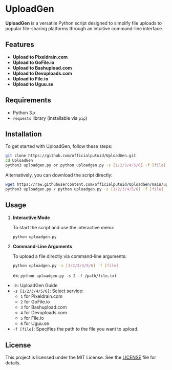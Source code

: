 # UploadGen

**UploadGen** is a versatile Python script designed to simplify file uploads to popular file-sharing platforms through an intuitive command-line interface.

## Features

- **Upload to Pixeldrain.com**
- **Upload to GoFile.io**
- **Upload to Bashupload.com**
- **Upload to Devuploads.com**
- **Upload to File.io**
- **Upload to Uguu.se**

## Requirements

- Python 3.x
- `requests` library (installable via `pip`)

## Installation

To get started with UploadGen, follow these steps:

   ```bash
   git clone https://github.com/officialputuid/UploadGen.git
   cd UploadGen
   python3 uploadgen.py or python uploadgen.py -s [1/2/3/4/5/6] -f [file]
   ```

Alternatively, you can download the script directly:

   ```bash
   wget https://raw.githubusercontent.com/officialputuid/UploadGen/main/uploadgen.py
   python3 uploadgen.py / python uploadgen.py -s [1/2/3/4/5/6] -f [file]
   ```

## Usage

1. **Interactive Mode**

   To start the script and use the interactive menu:

   ```bash
   python uploadgen.py
   ```

2. **Command-Line Arguments**

   To upload a file directly via command-line arguments:

   ```bash
   python uploadgen.py -s [1/2/3/4/5/6] -f [file]
   ```
   ex: `python uploadgen.py -s 2 -f /path/file.txt`

- `-h`: UploadGen Guide
- `-s [1/2/3/4/5/6]`: Select service:
  - `1` for Pixeldrain.com
  - `2` for GoFile.io
  - `3` for Bashupload.com
  - `4` for Devuploads.com
  - `5` for File.io
  - `6` for Uguu.se
- `-f [file]`: Specifies the path to the file you want to upload.

## License

This project is licensed under the MIT License. See the [LICENSE](LICENSE) file for details.

